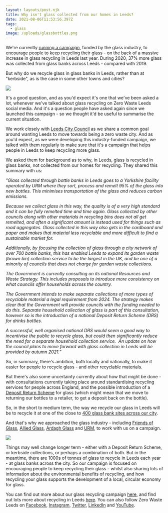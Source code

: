 ```yaml
---
layout: layouts/post.njk
title: Why isn't glass collected from our homes in Leeds?
date: 2021-08-06T11:53:56.397Z
tags:
  - glass
image: /uploads/glassbottles.png
---
```

We're currently [running a campaign](https://www.zerowasteleeds.org.uk/projects/leeds-glass-recycling/), funded by the glass industry, to encourage people to keep recycling their glass - on the back of a massive increase in glass recycling in Leeds last year.  During 2020, 37% more glass was collected from glass banks across Leeds - compared with 2019.

But why do we recycle glass in glass banks in Leeds, rather than at "kerbside", as is the case in some other towns and cities?

![](/uploads/16-100.jpg)

It's a good question, and as you'd expect it's one that we've been asked a lot, whenever we've talked about glass recycling on Zero Waste Leeds social media.  And it's a question people have asked again since we launched this campaign - so we thought it'd be useful to summarise the current situation.

We work closely with [Leeds City Council](https://www.leeds.gov.uk/residents/bins-and-recycling) as we share a common goal around wanting Leeds to move towards being a zero waste city.  And as you'd expect, as we were developing this industry-funded campaign, we talked with them regularly to make sure that it's a campaign that helps people in Leeds to keep recycling more glass.

We asked them for background as to why, in Leeds, glass is recycled in glass banks, not collected from our homes for recycling.  They shared this summary with us:

*"Glass collected through bottle banks in Leeds goes to a Yorkshire facility operated by URM where they sort, process and remelt 95% of the glass into new bottles. This minimises transportation of the glass and reduces carbon emissions.* 

*Because we collect glass in this way, the quality is of a very high standard and it can be fully remelted time and time again. Glass collected by other councils along with other materials in recycling bins does not all get remelted, and often a significant amount is instead used for things such as road aggregates. Glass collected in this way also gets in the cardboard and paper and makes that material less recyclable and more difficult to find a sustainable market for.*

*Additionally, by focusing the collection of glass through a city network of over 700 bottle banks, this has enabled Leeds to expand its garden waste (brown bin) collection service to be the largest in the UK, and be one of a minority of councils that does not charge for garden waste collections.*

*The Government is currently consulting on its national Resources and Waste Strategy. This includes proposals to introduce more consistency on what councils offer households across the country.* 

*The Government intends to make separate collections of more types of recyclable material a legal requirement from 2024. The strategy makes clear that the Government will provide councils with the funding needed to do this. Separate household collection of glass is part of this consultation, however so is the introduction of a national Deposit Return Scheme (DRS) for drinks bottles.* 

*A successful, well organised national DRS would seem a good way to incentivise the public to recycle glass, but could then significantly reduce the need for a separate household collection service.  An update on how the council plans to move forward with glass collection in Leeds will be provided by autumn 2021.”*

So, in summary, there's ambition, both locally and nationally, to make it easier for people to recycle glass - and other recyclable materials.  

But there's also some uncertainty currently about how that might be done - with consultations currently taking place around standardising recycling services for people across England, and the possible introduction of a [Deposit Return Scheme](https://www.theguardian.com/environment/2021/mar/24/no-bottle-deposit-return-scheme-for-most-of-uk-until-2024-at-earliest) for glass (which might mean that we move to returning our bottles to a retailer, to get a deposit back on the bottle).  

So, in the short to medium term, the way we recycle our glass in Leeds will be to recycle it at one of the close to [400 glass bank sites across our city](https://glass.zerowasteleeds.org.uk/#/).

And that's why we approached the glass industry - including [Friends of Glass](https://www.friendsofglass.com/), [Allied Glass](https://www.allied-glass.com/), [Ardagh Glass](https://www.ardaghgroup.com/) and [URM](https://www.urmgroup.co.uk/), to work with us on a campaign.

![](/uploads/20-100.jpg)

Things may well change longer term - either with a Deposit Return Scheme, or kerbside collections, or perhaps a combination of both.  But in the meantime, there are 1000s of tonnes of glass to recycle in Leeds each year - at glass banks across the city.  So our campaign is focused on encouraging people to keep recycling their glass - whilst also sharing lots of information about the environmental benefits of recycling, and how recycling your glass supports the development of a local, circular economy for glass.  

You can find out more about our glass recycling campaign [here](https://www.zerowasteleeds.org.uk/projects/leeds-glass-recycling/), and find out lots more about recycling in Leeds [here](https://www.zerowasteleeds.org.uk/tag/recycling/).  You can also follow Zero Waste Leeds on [Facebook](https://www.facebook.com/zerowasteleeds/), [Instagram](https://www.instagram.com/zerowasteleeds/), [Twitter](https://twitter.com/ZeroWasteLeeds), [LinkedIn](https://www.linkedin.com/company/zero-waste-leeds/?viewAsMember=true) and [YouTube](https://www.youtube.com/channel/UCD4AOnL4OuGUnxHqDi_5ghQ).